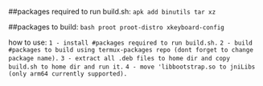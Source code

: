 ##packages required to run build.sh:
`apk add binutils tar xz`

##packages to build:
`bash proot proot-distro xkeyboard-config`

how to use:
`1 - install #packages required to run build.sh.`
`2 - build #packages to build using termux-packages repo (dont forget to change package name).`
`3 - extract all .deb files to home dir and copy build.sh to home dir and run it.`
`4 - move 'libbootstrap.so to jniLibs (only arm64 currently supported).`